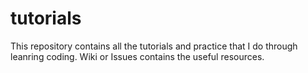 # tutorials

This repository contains all the tutorials and practice that I do through leanring coding.
Wiki or Issues contains the useful resources.
